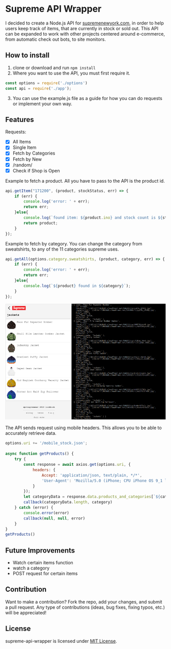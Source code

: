 # Supreme API Wrapper
I decided to create a Node.js API for [supremenewyork.com](http://www.supremenewyork.com/), in order to help users keep track of items, that are currently in stock or sold out. This API can be expanded to work with other projects centered around e-commerce, from automatic check out bots, to site monitors. 


## How to install
1. clone or download and run ```npm install ```
2. Where you want to use the API, you must first require it.

```javascript
const options = require('./options')
const api = require('./app');
```

3. You can use the example.js file as a guide for how you can do requests or implement your own way. 

## Features
Requests:
- [x] All Items
- [x] Single Item
- [x] Fetch by Categories
- [x] Fetch by New
- [x] /random/
- [x] Check if Shop is Open

Example to fetch a product. All you have to pass to the API is the product id.

```javascript
api.getItem("171200", (product, stockStatus, err) => {
    if (err) {
        console.log('error: ' + err);
        return err;
    }else{
        console.log(`found item: ${product.ino} and stock count is ${stockStatus}`);
        return product;
    }
});
```

Example to fetch by category. You can change the category from sweatshirts, to any of the 11 categories supreme uses. 

```javascript
api.getAll(options.category.sweatshirts, (product, category, err) => {
    if (err) {
        console.log('error: ' + err);
        return err;
    }else{
        console.log(`${product} found in ${category}`);
    }
});
```

![api-call](./api-call.png)


The API sends request using mobile headers. This allows you to be able to accurately retrieve data. 

```javascript
options.uri += '/mobile_stock.json';

async function getProducts() {
    try {
        const response = await axios.get(options.uri, {
            headers: {
                Accept: 'application/json, text/plain, */*',
                'User-Agent': 'Mozilla/5.0 (iPhone; CPU iPhone OS 9_1 like Mac OS X) AppleWebKit/601.1.46 (KHTML, like Gecko) Version/9.0 Mobile/13B143 Safari/601.1'
            }
        });
        let categoryData = response.data.products_and_categories[`${category}`];
        callback(categoryData.length, category)
    } catch (error) {
        console.error(error)
        callback(null, null, error)
    }
}
getProducts()
```


## Future Improvements
* Watch certain items function
* watch a category
* POST request for certain items

## Contribution
Want to make a contribution? Fork the repo, add your changes, and submit a pull request. Any type of contributions (ideas, bug fixes, fixing typos, etc.) will be appreciated!


## License
supreme-api-wrapper is licensed under [MIT License](https://github.com/KanteLabs/supreme-api-wrapper/blob/master/LICENSE).
